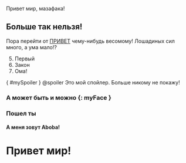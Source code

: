 Привет мир, мазафака!

## Больше так нельзя!

Пора перейти от [ПРИВЕТ](@contributor/CMTV/h:myH) чему-нибудь весомому!
Лошадиных сил много, а ума мало!?

5. Первый
2. Закон
3. Ома!

{ #mySpoiler }
@spoiler
    Это мой спойлер. Больше никому не покажу!

### А может быть и можно {: myFace }

### Пошел ты

#### А меня зовут Aboba!

# Привет мир!